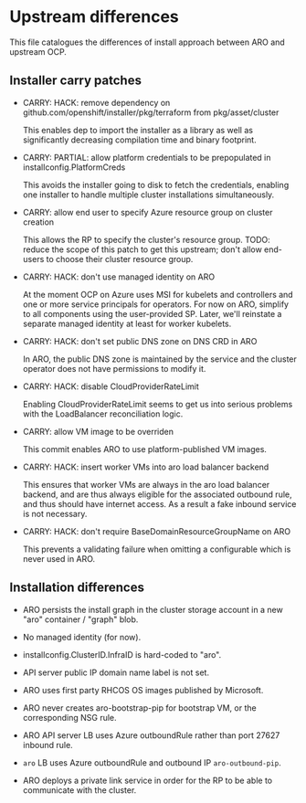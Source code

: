 # Upstream differences

This file catalogues the differences of install approach between ARO and
upstream OCP.


## Installer carry patches

* CARRY: HACK: remove dependency on github.com/openshift/installer/pkg/terraform
  from pkg/asset/cluster

  This enables dep to import the installer as a library as well as significantly
  decreasing compilation time and binary footprint.

* CARRY: PARTIAL: allow platform credentials to be prepopulated in
  installconfig.PlatformCreds

  This avoids the installer going to disk to fetch the credentials, enabling one
  installer to handle multiple cluster installations simultaneously.

* CARRY: allow end user to specify Azure resource group on cluster creation

  This allows the RP to specify the cluster's resource group.  TODO: reduce the
  scope of this patch to get this upstream; don't allow end-users to choose
  their cluster resource group.

* CARRY: HACK: don't use managed identity on ARO

  At the moment OCP on Azure uses MSI for kubelets and controllers and one or
  more service principals for operators.  For now on ARO, simplify to all
  components using the user-provided SP.  Later, we'll reinstate a separate
  managed identity at least for worker kubelets.

* CARRY: HACK: don't set public DNS zone on DNS CRD in ARO

  In ARO, the public DNS zone is maintained by the service and the cluster
  operator does not have permissions to modify it.

* CARRY: HACK: disable CloudProviderRateLimit

  Enabling CloudProviderRateLimit seems to get us into serious problems with the
  LoadBalancer reconciliation logic.

* CARRY: allow VM image to be overriden

  This commit enables ARO to use platform-published VM images.

* CARRY: HACK: insert worker VMs into aro load balancer backend

  This ensures that worker VMs are always in the aro load balancer backend, and
  are thus always eligible for the associated outbound rule, and thus should
  have internet access.  As a result a fake inbound service is not necessary.

* CARRY: HACK: don't require BaseDomainResourceGroupName on ARO

  This prevents a validating failure when omitting a configurable which is never
  used in ARO.


## Installation differences

* ARO persists the install graph in the cluster storage account in a new "aro"
  container / "graph" blob.

* No managed identity (for now).

* installconfig.ClusterID.InfraID is hard-coded to "aro".

* API server public IP domain name label is not set.

* ARO uses first party RHCOS OS images published by Microsoft.

* ARO never creates aro-bootstrap-pip for bootstrap VM, or the corresponding NSG
  rule.

* ARO API server LB uses Azure outboundRule rather than port 27627 inbound rule.

* `aro` LB uses Azure outboundRule and outbound IP `aro-outbound-pip`.

* ARO deploys a private link service in order for the RP to be able to
  communicate with the cluster.
